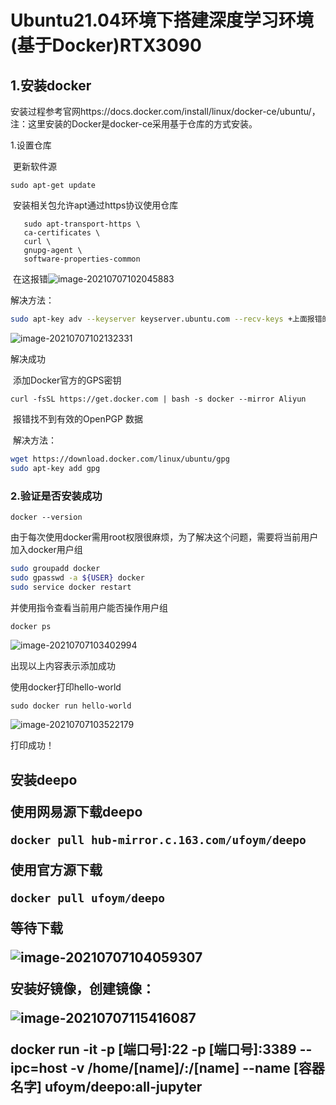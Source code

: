 <h1>Ubuntu21.04环境下搭建深度学习环境(基于Docker)RTX3090</h1>

<h2>1.安装docker
</h2>

安装过程参考官网https://docs.docker.com/install/linux/docker-ce/ubuntu/，注：这里安装的Docker是docker-ce采用基于仓库的方式安装。

1.设置仓库

​	更新软件源

```sudo apt-get update```

​	安装相关包允许apt通过https协议使用仓库

```sudo apt-get install \
   sudo apt-transport-https \
   ca-certificates \
   curl \
   gnupg-agent \
   software-properties-common
```

​		在这报错![image-20210707102045883](/home/gait/.config/Typora/typora-user-images/image-20210707102045883.png)

解决方法：

```bash
sudo apt-key adv --keyserver keyserver.ubuntu.com --recv-keys +上面报错的密钥(我的是7EA0A9C3F273FCD8)
```

![image-20210707102132331](/home/gait/.config/Typora/typora-user-images/image-20210707102132331.png)

解决成功

​	添加Docker官方的GPS密钥

```curl -fsSL https://get.docker.com | bash -s docker --mirror Aliyun```

​		报错找不到有效的OpenPGP 数据

​		解决方法：

```bash
wget https://download.docker.com/linux/ubuntu/gpg
sudo apt-key add gpg
```

<h3>2.验证是否安装成功</h3>

```docker --version```

由于每次使用docker需用root权限很麻烦，为了解决这个问题，需要将当前用户加入docker用户组

```bash
sudo groupadd docker
sudo gpasswd -a ${USER} docker
sudo service docker restart
```

并使用指令查看当前用户能否操作用户组

```bash
docker ps
```

![image-20210707103402994](/home/gait/.config/Typora/typora-user-images/image-20210707103402994.png)

出现以上内容表示添加成功

使用docker打印hello-world

```sudo docker run hello-world```

![image-20210707103522179](/home/gait/.config/Typora/typora-user-images/image-20210707103522179.png)

打印成功！

<h2>安装deepo

使用网易源下载deepo

```docker pull hub-mirror.c.163.com/ufoym/deepo```

使用官方源下载

```
docker pull ufoym/deepo
```

等待下载

![image-20210707104059307](/home/gait/.config/Typora/typora-user-images/image-20210707104059307.png)

安装好镜像，创建镜像：

![image-20210707115416087](/home/gait/.config/Typora/typora-user-images/image-20210707115416087.png)

docker run -it -p [端口号]:22 -p [端口号]:3389 --ipc=host -v /home/[name]/:/[name] --name [容器名字] ufoym/deepo:all-jupyter